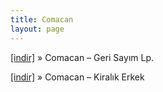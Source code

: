 ```yaml
---
title: Comacan
layout: page
---
```


<a href="https://cloud.mail.ru/public/d9dfe8a6ceb4/Comacan%20-%20Geri%20Say%C4%B1m%20LP" target="_blank">[indir]</a>  »  Comacan &#8211; Geri Sayım Lp.

<a href="https://cloud.mail.ru/public/507936f9921d/Comacan%20-%20Kiral%C4%B1k%20Erkek" target="_blank">[indir]</a>  »  Comacan &#8211; Kiralık Erkek